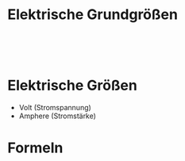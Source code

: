 # Elektrische Grundgrößen
<br>
<br>
<br>

# Elektrische Größen

- Volt (Stromspannung)
- Amphere (Stromstärke)

# Formeln
